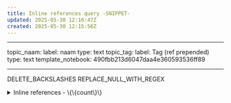 ```yaml
---
title: Inline references query -SNIPPET-
updated: 2025-05-30 12:16:47Z
created: 2025-05-30 12:15:56Z
---
```


---
topic_naam:
  label: naam
  type: text
topic_tag:
  label: Tag (ref prepended)
  type: text
template_notebook: 490fbb213d6047daa4e360593536ff89

---
DELETE_BACKSLASHES
REPLACE_NULL_WITH_REGEX


<!-- note-overview-plugin
search: ref_{{ topic_tag }}
fields: title, excerpt
listview:
  text: |-
    
    \{\{title\}\}
    \{\{excerpt\}\}
excerpt:
  regex: null
  regexflags: gmi
  removenewline: false
  removemd: false
details:
  open: false
  summary: Inline references - \{\{count\}\}
-->
<details close>
<summary>Inline references - \{\{count\}\}</summary>

</details>
<!--endoverview-->